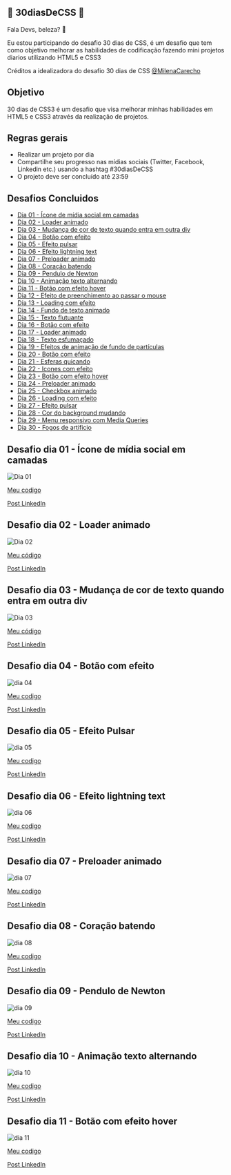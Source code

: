 ## 🚀 30diasDeCSS 🚀
 
Fala Devs, beleza? 🖖

 Eu estou participando do desafio 30 dias de CSS, é um desafio que tem como objetivo melhorar as habilidades de codificação fazendo mini projetos diarios utilizando HTML5 e CSS3 
 
 Créditos a idealizadora do desafio 30 dias de CSS [@MilenaCarecho](https://github.com/MilenaCarecho)

 ## Objetivo
 30 dias de CSS3 é um desafio que visa melhorar minhas habilidades em HTML5 e CSS3 através da realização de projetos.

 ## Regras gerais 

* Realizar um projeto por dia
* Compartilhe seu progresso nas mídias sociais (Twitter, Facebook, Linkedin etc.) usando a hashtag #30diasDeCSS
* O projeto deve ser concluído até 23:59


 ## Desafios Concluidos

* [Dia 01 - Ícone de mídia social em camadas](#id01)
* [Dia 02 - Loader animado](#id02)
* [Dia 03 - Mudança de cor de texto quando entra em outra div](#id03)
* [Dia 04 - Botão com efeito](#id04)
* [Dia 05 - Efeito pulsar](#id05)
* [Dia 06 - Efeito lightning text](#id06)
* [Dia 07 - Preloader animado](#id07)  
* [Dia 08 - Coração batendo](#id08)
* [Dia 09 - Pendulo de Newton](#id09)
* [Dia 10 - Animação texto alternando](#id10)
* [Dia 11 - Botão com efeito hover](#id11)
* [Dia 12 - Efeito de preenchimento ao passar o mouse](#id12)
* [Dia 13 - Loading com efeito](#id13)
* [Dia 14 - Fundo de texto animado](#id14)
* [Dia 15 - Texto flutuante](#id15)
* [Dia 16 - Botão com efeito](#id16)
* [Dia 17 - Loader animado](#id17)
* [Dia 18 - Texto esfumaçado](#id18)
* [Dia 19 - Efeitos de animação de fundo de partículas](#id19)
* [Dia 20 - Botão com efeito](#id20)
* [Dia 21 - Esferas quicando](#id21)
* [Dia 22 - Icones com efeito](#id22)
* [Dia 23 - Botão com efeito hover](#id23)
* [Dia 24 - Preloader animado](#id24)
* [Dia 25 - Checkbox animado](#id25)
* [Dia 26 - Loading com efeito](#id26)
* [Dia 27 - Efeito pulsar](#id27)
* [Dia 28 - Cor do background mudando](#id28)
* [Dia 29 - Menu responsivo com Media Queries](#id29)
* [Dia 30 - Fogos de artificio](#id30)


##  Desafio dia 01 - Ícone de mídia social em camadas <a name="id01"></a>
![Dia 01](https://j.gifs.com/q7v8o2.gif)

[Meu codigo](https://github.com/hpzynha/30diasDeCSS/tree/main/01)

[Post LinkedIn](https://www.linkedin.com/posts/larissanrocha_30diascss-html5-css3-activity-6724149190030618624-M-iJ) 


##  Desafio dia 02 - Loader animado <a name="id02"></a>
![Dia 02](https://j.gifs.com/gZgKNj.gif)

[Meu código](https://github.com/hpzynha/30diasDeCSS/tree/main/02)

[Post LinkedIn](https://www.linkedin.com/posts/larissanrocha_30diascss-html5-css3-activity-6724335033282285568-XdlK)


##  Desafio dia 03 - Mudança de cor de texto quando entra em outra div <a name="id03"></a>
![Dia 03](https://j.gifs.com/1W8vW0.gif)

[Meu código](https://github.com/hpzynha/30diasDeCSS/tree/main/03)

[Post LinkedIn](https://www.linkedin.com/posts/larissanrocha_30diascss-html5-css3-activity-6724705930421829633-DhFA)


##  Desafio dia 04 - Botão com efeito <a name="id04"></a>
![dia 04](https://j.gifs.com/ZYJKG2.gif)

[Meu codigo](https://github.com/hpzynha/30diasDeCSS/tree/main/04)

[Post LinkedIn](https://www.linkedin.com/posts/larissanrocha_30diascs-html5-css3-activity-6725049508692074496-0jxT)

##  Desafio dia 05 - Efeito Pulsar <a name="id05"></a>
![dia 05](https://j.gifs.com/wVB3Vg.gif)

[Meu codigo](https://github.com/hpzynha/30diasDeCSS/tree/main/05)

[Post LinkedIn](https://www.linkedin.com/posts/larissanrocha_30diascs-html5-css3-activity-6725385112269185024-YcZs)

##  Desafio dia 06 - Efeito lightning text <a name="id06"></a>
![dia 06](https://j.gifs.com/Jym3ny.gif)

[Meu codigo](https://github.com/hpzynha/30diasDeCSS/tree/main/06)

[Post LinkedIn](https://www.linkedin.com/posts/larissanrocha_30diascss-html5-css3-activity-6725912605132685312-FgHO)

##  Desafio dia 07 - Preloader animado <a name="id07"></a>
![dia 07](https://j.gifs.com/4Q7102.gif)

[Meu codigo](https://github.com/hpzynha/30diasDeCSS/tree/main/07)

[Post LinkedIn](https://www.linkedin.com/posts/larissanrocha_30diascss-html5-css3-activity-6726311985291563008-sS9P)


##  Desafio dia 08 - Coração batendo <a name="id08"></a>
![dia 08](https://j.gifs.com/E85JvK.gif)

[Meu codigo](https://github.com/hpzynha/30diasDeCSS/tree/main/08)

[Post LinkedIn](https://www.linkedin.com/posts/larissanrocha_30diascss-html5-css3-activity-6726588962523136000-hJTU)

##  Desafio dia 09 - Pendulo de Newton <a name="id09"></a>
![dia 09](https://j.gifs.com/nxpBqP.gif)

[Meu codigo](https://github.com/hpzynha/30diasDeCSS/tree/main/09)

[Post LinkedIn](https://www.linkedin.com/posts/larissanrocha_30diascss-html5-css3-activity-6726835371994361856-41KQ)


##  Desafio dia 10 - Animação texto alternando <a name="id10"></a>
![dia 10](https://j.gifs.com/oVLR9K.gif)

[Meu codigo](https://github.com/hpzynha/30diasDeCSS/tree/main/10)

[Post LinkedIn](https://www.linkedin.com/posts/larissanrocha_30diascss-html5-css3-activity-6727349039177744384-oI29)


##  Desafio dia 11 - Botão com efeito hover<a name="id11"></a>
![dia 11](https://j.gifs.com/q7NjY2.gif)

[Meu codigo](https://github.com/hpzynha/30diasDeCSS/tree/main/11)

[Post LinkedIn](https://www.linkedin.com/posts/larissanrocha_30diascss-html5-css3-activity-6727650394467565568-wgPP)




